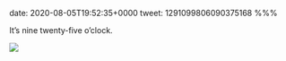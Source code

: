 date: 2020-08-05T19:52:35+0000
tweet: 1291099806090375168
%%%

It’s nine twenty-five o’clock.

![](EerobaHXkAQkqek.jpg)
